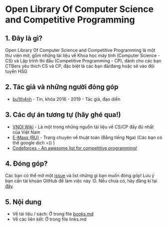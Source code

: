 # Open Library Of Computer Science and Competitive Programming

## 1. Đây là gì?
Open Library Of Computer Science and Competitive Programming là một thư viện mở, gồm những tài liệu về Khoa học máy tính (Computer Science - CS) và Lập trình thi đấu (Competitive Programming - CP), dành cho các bạn CTBers yêu thích CS và CP, đặc biệt là các bạn đã/đang hoặc sẽ vào đội tuyển HSG

## 2. Tác giả và những người đóng góp
 * [bu1th4nh](github.com/bu1th4nh) - Tin, khóa 2016 - 2019 - Tác giả, đạo diễn
  

## 3. Các dự án tương tự (hãy ghé qua!)
 * [VNOI Wiki](vnoi.info/wiki/home) - Là một trong những nguồn tài liệu về CS/CP đầy đủ nhất của Việt Nam
 * [E-Maxx (RU)](emaxx.ru) - Trang chuyên về thuật toán (Bằng tiếng Nga) (Các bạn có thể google dịch =)) )
 * [Codeforces - An awesome list for competitive programming!](https://codeforces.com/blog/entry/23054?mobile=false&locale=en)

## 4. Đóng góp?
Các bạn có thể mở một [issue](https://github.com/CTB-informatics-team/open-library-of-cs/issues/new) và list những gì bạn muốn đóng góp! Lưu ý bạn cần tài khoản GitHub để làm việc này :D. Nếu chưa có, hãy đăng kí tại [đây](https://github.com/join).

## 5. Nội dung
 * Về tài liệu / sách: Ở trong file [books.md](https://github.com/CTB-informatics-team/open-library-of-cs/blob/master/books.md)
 * Về các liên kết: Ở trong file links.md

